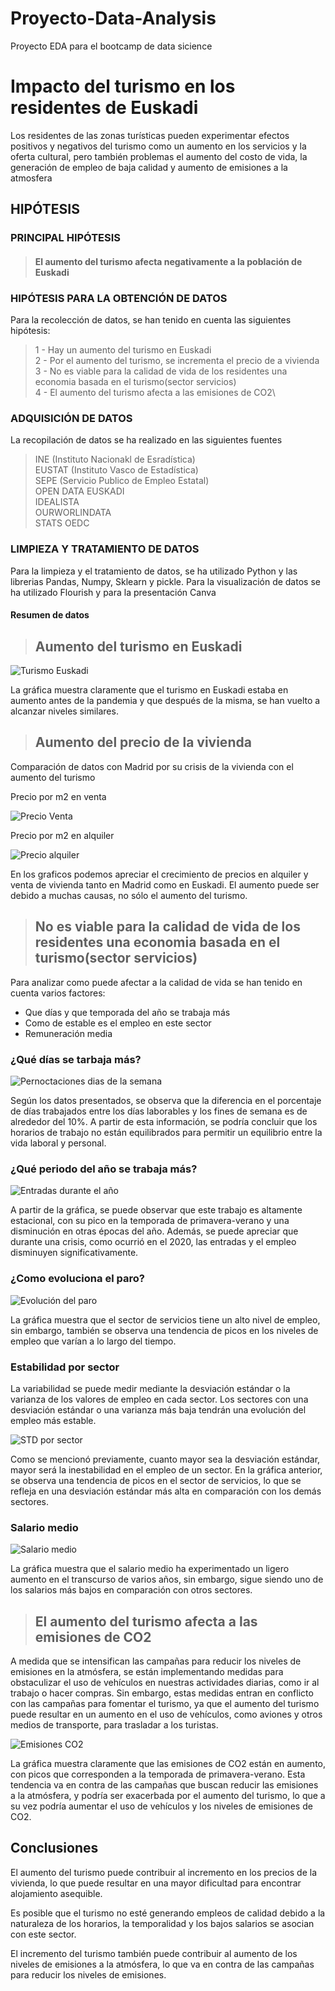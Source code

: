 # Proyecto-Data-Analysis
Proyecto EDA para el bootcamp de data sicience
# Impacto del turismo en los residentes de Euskadi

Los residentes de las zonas turísticas pueden experimentar efectos positivos y negativos del turismo como un aumento en los servicios y la oferta cultural, pero también problemas el aumento del costo de vida, la generación de empleo de baja
calidad y aumento de emisiones a la atmosfera

## HIPÓTESIS

### PRINCIPAL HIPÓTESIS

> #### El aumento del turismo afecta negativamente a la población de Euskadi

### HIPÓTESIS PARA LA OBTENCIÓN DE DATOS

Para la recolección de datos, se han tenido en cuenta las siguientes hipótesis:

> 1 - Hay un aumento del turismo en Euskadi\
> 2 - Por el aumento del turismo, se incrementa el precio de a vivienda\
> 3 - No es viable para la calidad de vida de los residentes una economia basada en el turismo(sector servicios)\
> 4 - El aumento del turismo afecta a las emisiones de CO2\

### ADQUISICIÓN DE DATOS

La recopilación de datos se ha realizado en las siguientes fuentes
> INE (Instituto Nacionakl de Esradística)\
> EUSTAT (Instituto Vasco de Estadística)\
> SEPE (Servicio Publico de Empleo Estatal)\
> OPEN DATA EUSKADI\
> IDEALISTA\
> OURWORLINDATA\
> STATS OEDC

### LIMPIEZA Y TRATAMIENTO DE DATOS

Para la limpieza y el tratamiento de datos, se ha utilizado Python y las librerias Pandas, Numpy, Sklearn y pickle. Para la visualización de datos se ha utilizado Flourish y para la presentación Canva

#### Resumen de datos

> ## Aumento del turismo en Euskadi

![Turismo Euskadi](./img/Turismo%20en%20euskadi.png)

La gráfica muestra claramente que el turismo en Euskadi estaba en aumento antes de la pandemia y que después de la misma, se han vuelto a alcanzar niveles similares.

> ## Aumento del precio de la vivienda

Comparación de datos con Madrid por su crisis de la vivienda con el aumento del turismo

Precio por m2 en venta

![Precio Venta](./img/Venta.png)

Precio por m2 en alquiler

![Precio alquiler](./img/Alquiler.png)

En los graficos podemos apreciar el crecimiento de precios en alquiler y venta de vivienda tanto en Madrid como en Euskadi.
El aumento puede ser debido a muchas causas, no sólo el aumento del turismo.

> ## No es viable para la calidad de vida de los residentes una economia basada en el turismo(sector servicios)

Para analizar como puede afectar a la calidad de vida se han tenido en cuenta varios factores: 
 - Que días y que temporada del año se trabaja más
 - Como de estable es el empleo en este sector
 - Remuneración media

### ¿Qué días se tarbaja más?

![Pernoctaciones dias de la semana](./img/dias%20semana.png)

Según los datos presentados, se observa que la diferencia en el porcentaje de días trabajados entre los días laborables y los fines de semana es de alrededor del 10%. A partir de esta información, se podría concluir que los horarios de trabajo no están equilibrados para permitir un equilibrio entre la vida laboral y personal.

### ¿Qué periodo del año se trabaja más?

![Entradas durante el año](./img/Entradas%20en%20el%20a%C3%B1o.png)

A partir de la gráfica, se puede observar que este trabajo es altamente estacional, con su pico en la temporada de primavera-verano y una disminución en otras épocas del año. Además, se puede apreciar que durante una crisis, como ocurrió en el 2020, las entradas y el empleo disminuyen significativamente.

### ¿Como evoluciona el paro?

![Evolución del paro](./img/Evolucion%20del%20paro%20por%20sector.png)

La gráfica muestra que el sector de servicios tiene un alto nivel de empleo, sin embargo, también se observa una tendencia de picos en los niveles de empleo que varían a lo largo del tiempo.

### Estabilidad por sector

La variabilidad se puede medir mediante la desviación estándar o la varianza de los valores de empleo en cada sector. Los sectores con una desviación estándar o una varianza más baja tendrán una evolución del empleo más estable.

![STD por sector](./img/Desviacion%20std.png)

Como se mencionó previamente, cuanto mayor sea la desviación estándar, mayor será la inestabilidad en el empleo de un sector. En la gráfica anterior, se observa una tendencia de picos en el sector de servicios, lo que se refleja en una desviación estándar más alta en comparación con los demás sectores.

### Salario medio

![Salario medio](./img/salario%20medio.png)

La gráfica muestra que el salario medio ha experimentado un ligero aumento en el transcurso de varios años, sin embargo, sigue siendo uno de los salarios más bajos en comparación con otros sectores.

> ## El aumento del turismo afecta a las emisiones de CO2

A medida que se intensifican las campañas para reducir los niveles de emisiones en la atmósfera, se están implementando medidas para obstaculizar el uso de vehículos en nuestras actividades diarias, como ir al trabajo o hacer compras. Sin embargo, estas medidas entran en conflicto con las campañas para fomentar el turismo, ya que el aumento del turismo puede resultar en un aumento en el uso de vehículos, como aviones y otros medios de transporte, para trasladar a los turistas.

![Emisiones CO2](./img/co2.png)

La gráfica muestra claramente que las emisiones de CO2 están en aumento, con picos que corresponden a la temporada de primavera-verano. Esta tendencia va en contra de las campañas que buscan reducir las emisiones a la atmósfera, y podría ser exacerbada por el aumento del turismo, lo que a su vez podría aumentar el uso de vehículos y los niveles de emisiones de CO2.

## Conclusiones

El aumento del turismo puede contribuir al incremento en los precios de la vivienda, lo que puede resultar en una mayor dificultad para encontrar alojamiento asequible.

Es posible que el turismo no esté generando empleos de calidad debido a la naturaleza de los horarios, la temporalidad y los bajos salarios se asocian con este sector.

El incremento del turismo también puede contribuir al aumento de los niveles de emisiones a la atmósfera, lo que va en contra de las campañas para reducir los niveles de emisiones.
